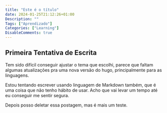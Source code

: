 ```yaml
---
title: "Este é o título"
date: 2024-01-25T21:12:26+01:00
Description: ""
Tags: ["Aprendizado"]
Categories: ["Learning"]
DisableComments: true
---
```

## Primeira Tentativa de Escrita 

Tem sido difícil conseguir ajustar o tema que escolhi, parece que faltam algumas atualizações pra uma nova versão do hugo, principalmente para as linguagens.

Estou tentando escrever usando linguagem de Markdown também, que é uma coisa que não tenho hábito de usar. Acho que vai levar um tempo até eu conseguir me sentir segura. 

Depois posso deletar essa postagem, mas é mais um teste. 